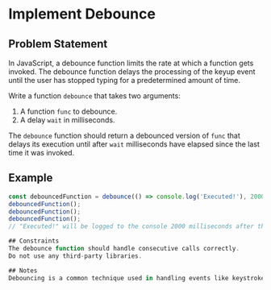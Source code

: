 # Implement Debounce

## Problem Statement
In JavaScript, a debounce function limits the rate at which a function gets invoked. The debounce function delays the processing of the keyup event until the user has stopped typing for a predetermined amount of time.

Write a function `debounce` that takes two arguments:
1. A function `func` to debounce.
2. A delay `wait` in milliseconds.

The `debounce` function should return a debounced version of `func` that delays its execution until after `wait` milliseconds have elapsed since the last time it was invoked.

## Example
```javascript
const debouncedFunction = debounce(() => console.log('Executed!'), 2000);
debouncedFunction();
debouncedFunction();
debouncedFunction();
// "Executed!" will be logged to the console 2000 milliseconds after the last call.

## Constraints
The debounce function should handle consecutive calls correctly.
Do not use any third-party libraries.

## Notes
Debouncing is a common technique used in handling events like keystrokes, mouse movements, etc., where you want to limit the rate at which a function gets called.

